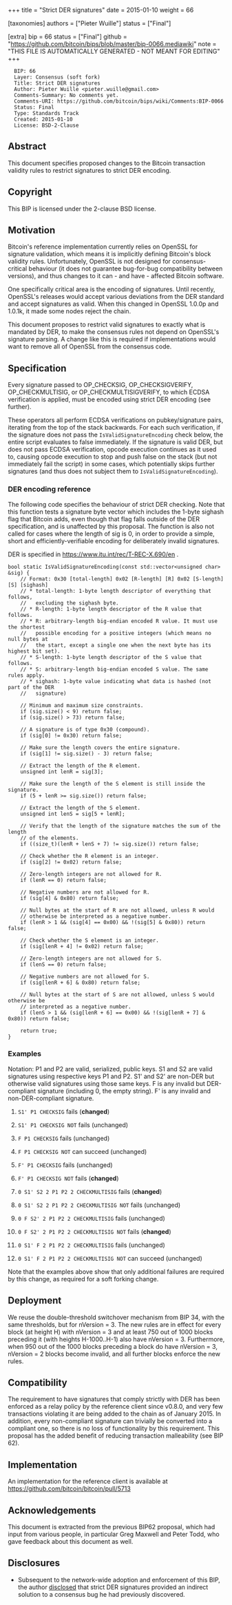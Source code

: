 
+++
title = "Strict DER signatures"
date = 2015-01-10
weight = 66

[taxonomies]
authors = ["Pieter Wuille"]
status = ["Final"]

[extra]
bip = 66
status = ["Final"]
github = "https://github.com/bitcoin/bips/blob/master/bip-0066.mediawiki"
note = "THIS FILE IS AUTOMATICALLY GENERATED - NOT MEANT FOR EDITING"
+++

```
  BIP: 66
  Layer: Consensus (soft fork)
  Title: Strict DER signatures
  Author: Pieter Wuille <pieter.wuille@gmail.com>
  Comments-Summary: No comments yet.
  Comments-URI: https://github.com/bitcoin/bips/wiki/Comments:BIP-0066
  Status: Final
  Type: Standards Track
  Created: 2015-01-10
  License: BSD-2-Clause
```

<h2>Abstract</h2>


This document specifies proposed changes to the Bitcoin transaction validity rules to restrict signatures to strict DER encoding.

<h2>Copyright</h2>


This BIP is licensed under the 2-clause BSD license.

<h2>Motivation</h2>


Bitcoin's reference implementation currently relies on OpenSSL for signature validation, which means it is implicitly defining Bitcoin's block validity rules. Unfortunately, OpenSSL is not designed for consensus-critical behaviour (it does not guarantee bug-for-bug compatibility between versions), and thus changes to it can - and have - affected Bitcoin software.

One specifically critical area is the encoding of signatures. Until recently, OpenSSL's releases would accept various deviations from the DER standard and accept signatures as valid. When this changed in OpenSSL 1.0.0p and 1.0.1k, it made some nodes reject the chain.

This document proposes to restrict valid signatures to exactly what is mandated by DER, to make the consensus rules not depend on OpenSSL's signature parsing. A change like this is required if implementations would want to remove all of OpenSSL from the consensus code.

<h2>Specification</h2>


Every signature passed to OP_CHECKSIG, OP_CHECKSIGVERIFY, OP_CHECKMULTISIG, or OP_CHECKMULTISIGVERIFY, to which ECDSA verification is applied, must be encoded using strict DER encoding (see further).

These operators all perform ECDSA verifications on pubkey/signature pairs, iterating from the top of the stack backwards. For each such verification, if the signature does not pass the `IsValidSignatureEncoding` check below, the entire script evaluates to false immediately. If the signature is valid DER, but does not pass ECDSA verification, opcode execution continues as it used to, causing opcode execution to stop and push false on the stack (but not immediately fail the script) in some cases, which potentially skips further signatures (and thus does not subject them to `IsValidSignatureEncoding`).

<h3>DER encoding reference</h3>


The following code specifies the behaviour of strict DER checking. Note that this function tests a signature byte vector which includes the 1-byte sighash flag that Bitcoin adds, even though that flag falls outside of the DER specification, and is unaffected by this proposal. The function is also not called for cases where the length of sig is 0, in order to provide a simple, short and efficiently-verifiable encoding for deliberately invalid signatures.

DER is specified in https://www.itu.int/rec/T-REC-X.690/en .

```
bool static IsValidSignatureEncoding(const std::vector<unsigned char> &sig) {
    // Format: 0x30 [total-length] 0x02 [R-length] [R] 0x02 [S-length] [S] [sighash]
    // * total-length: 1-byte length descriptor of everything that follows,
    //   excluding the sighash byte.
    // * R-length: 1-byte length descriptor of the R value that follows.
    // * R: arbitrary-length big-endian encoded R value. It must use the shortest
    //   possible encoding for a positive integers (which means no null bytes at
    //   the start, except a single one when the next byte has its highest bit set).
    // * S-length: 1-byte length descriptor of the S value that follows.
    // * S: arbitrary-length big-endian encoded S value. The same rules apply.
    // * sighash: 1-byte value indicating what data is hashed (not part of the DER
    //   signature)

    // Minimum and maximum size constraints.
    if (sig.size() < 9) return false;
    if (sig.size() > 73) return false;

    // A signature is of type 0x30 (compound).
    if (sig[0] != 0x30) return false;

    // Make sure the length covers the entire signature.
    if (sig[1] != sig.size() - 3) return false;

    // Extract the length of the R element.
    unsigned int lenR = sig[3];

    // Make sure the length of the S element is still inside the signature.
    if (5 + lenR >= sig.size()) return false;

    // Extract the length of the S element.
    unsigned int lenS = sig[5 + lenR];

    // Verify that the length of the signature matches the sum of the length
    // of the elements.
    if ((size_t)(lenR + lenS + 7) != sig.size()) return false;

    // Check whether the R element is an integer.
    if (sig[2] != 0x02) return false;

    // Zero-length integers are not allowed for R.
    if (lenR == 0) return false;

    // Negative numbers are not allowed for R.
    if (sig[4] & 0x80) return false;

    // Null bytes at the start of R are not allowed, unless R would
    // otherwise be interpreted as a negative number.
    if (lenR > 1 && (sig[4] == 0x00) && !(sig[5] & 0x80)) return false;

    // Check whether the S element is an integer.
    if (sig[lenR + 4] != 0x02) return false;

    // Zero-length integers are not allowed for S.
    if (lenS == 0) return false;

    // Negative numbers are not allowed for S.
    if (sig[lenR + 6] & 0x80) return false;

    // Null bytes at the start of S are not allowed, unless S would otherwise be
    // interpreted as a negative number.
    if (lenS > 1 && (sig[lenR + 6] == 0x00) && !(sig[lenR + 7] & 0x80)) return false;

    return true;
}
```

<h3>Examples</h3>


Notation: P1 and P2 are valid, serialized, public keys. S1 and S2 are valid signatures using respective keys P1 and P2. S1' and S2' are non-DER but otherwise valid signatures using those same keys. F is any invalid but DER-compliant signature (including 0, the empty string). F' is any invalid and non-DER-compliant signature.

1.  `S1' P1 CHECKSIG` fails (<b>changed</b>)
1.  `S1' P1 CHECKSIG NOT` fails (unchanged)
1.  `F P1 CHECKSIG` fails (unchanged)
1.  `F P1 CHECKSIG NOT` can succeed (unchanged)
1.  `F' P1 CHECKSIG` fails (unchanged)
1.  `F' P1 CHECKSIG NOT` fails (<b>changed</b>)


1.  `0 S1' S2 2 P1 P2 2 CHECKMULTISIG` fails (<b>changed</b>)
1.  `0 S1' S2 2 P1 P2 2 CHECKMULTISIG NOT` fails (unchanged)
1.  `0 F S2' 2 P1 P2 2 CHECKMULTISIG` fails (unchanged)
1.  `0 F S2' 2 P1 P2 2 CHECKMULTISIG NOT` fails (<b>changed</b>)
1.  `0 S1' F 2 P1 P2 2 CHECKMULTISIG` fails (unchanged)
1.  `0 S1' F 2 P1 P2 2 CHECKMULTISIG NOT` can succeed (unchanged)


Note that the examples above show that only additional failures are required by this change, as required for a soft forking change.

<h2>Deployment</h2>


We reuse the double-threshold switchover mechanism from BIP 34, with the same thresholds, but for nVersion = 3. The new rules are in effect for every block (at height H) with nVersion = 3 and at least 750 out of 1000 blocks preceding it (with heights H-1000..H-1) also have nVersion = 3. Furthermore, when 950 out of the 1000 blocks preceding a block do have nVersion = 3, nVersion = 2 blocks become invalid, and all further blocks enforce the new rules.

<h2>Compatibility</h2>


The requirement to have signatures that comply strictly with DER has been enforced as a relay policy by the reference client since v0.8.0, and very few transactions violating it are being added to the chain as of January 2015. In addition, every non-compliant signature can trivially be converted into a compliant one, so there is no loss of functionality by this requirement. This proposal has the added benefit of reducing transaction malleability (see BIP 62).

<h2>Implementation</h2>


An implementation for the reference client is available at https://github.com/bitcoin/bitcoin/pull/5713

<h2>Acknowledgements</h2>


This document is extracted from the previous BIP62 proposal, which had input from various people, in particular Greg Maxwell and Peter Todd, who gave feedback about this document as well.

<h2>Disclosures</h2>


*  Subsequent to the network-wide adoption and enforcement of this BIP, the author <a href="https://lists.linuxfoundation.org/pipermail/bitcoin-dev/2015-July/009697.html" target="_blank">disclosed</a> that strict DER signatures provided an indirect solution to a consensus bug he had previously discovered.
